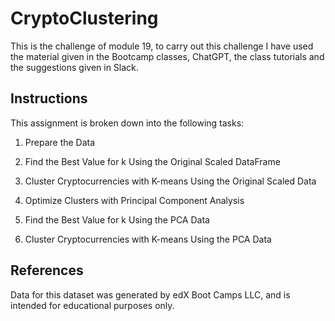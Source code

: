 # CryptoClustering
This is the challenge of module 19, to carry out this challenge I have used the material given in the Bootcamp classes, ChatGPT, the class tutorials and the suggestions given in Slack.

## Instructions

This assignment is broken down into the following tasks:

1) Prepare the Data
   
2) Find the Best Value for k Using the Original Scaled DataFrame

3) Cluster Cryptocurrencies with K-means Using the Original Scaled Data
   
4) Optimize Clusters with Principal Component Analysis

5) Find the Best Value for k Using the PCA Data

6) Cluster Cryptocurrencies with K-means Using the PCA Data

## References

Data for this dataset was generated by edX Boot Camps LLC, and is intended for educational purposes only.

